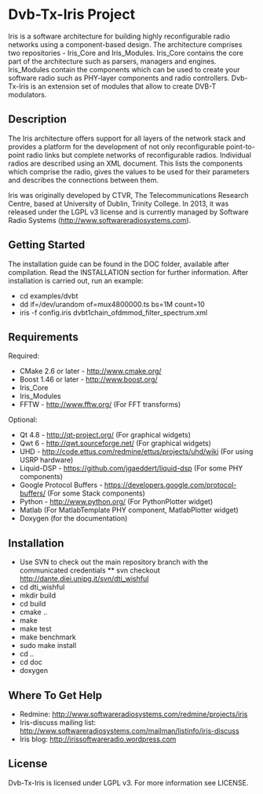 # Dvb-Tx-Iris Project

Iris is a software architecture for building highly reconfigurable radio networks using a component-based design. The architecture comprises two repositories - Iris_Core and Iris_Modules. Iris_Core contains the core part of the architecture such as parsers, managers and engines. Iris_Modules contain the components which can be used to create your software radio such as PHY-layer components and radio controllers. Dvb-Tx-Iris is an extension set of modules that allow to create DVB-T modulators.

## Description

The Iris architecture offers support for all layers of the network stack and provides a platform for the development of not only reconfigurable point-to-point radio links but complete networks of reconfigurable radios. Individual radios are described using an XML document. This lists the components which comprise the radio, gives the values to be used for their parameters and describes the connections between them.

Iris was originally developed by CTVR, The Telecommunications Research Centre, based at University of Dublin, Trinity College. In 2013, it was released under the LGPL v3 license and is currently managed by Software Radio Systems (http://www.softwareradiosystems.com).

## Getting Started

The installation guide can be found in the DOC folder, available after compilation.
Read the INSTALLATION section for further information.
After installation is carried out, run an example:

* cd examples/dvbt
* dd if=/dev/urandom of=mux4800000.ts bs=1M count=10
* iris -f config.iris dvbt1chain_ofdmmod_filter_spectrum.xml 

## Requirements

Required:
* CMake 2.6 or later - http://www.cmake.org/
* Boost 1.46 or later - http://www.boost.org/
* Iris_Core
* Iris_Modules
* FFTW - http://www.fftw.org/ (For FFT transforms)

Optional:
* Qt 4.8 - http://qt-project.org/ (For graphical widgets)
* Qwt 6 - http://qwt.sourceforge.net/ (For graphical widgets)
* UHD - http://code.ettus.com/redmine/ettus/projects/uhd/wiki (For using USRP hardware)
* Liquid-DSP - https://github.com/jgaeddert/liquid-dsp (For some PHY components)
* Google Protocol Buffers - https://developers.google.com/protocol-buffers/ (For some Stack components)
* Python - http://www.python.org/ (For PythonPlotter widget)
* Matlab (For MatlabTemplate PHY component, MatlabPlotter widget)
* Doxygen (for the documentation)

## Installation

* Use SVN to check out the main repository branch with the communicated credentials
** svn checkout http://dante.diei.unipg.it/svn/dti_wishful
* cd dti_wishful
* mkdir build
* cd build
* cmake ..
* make
* make test
* make benchmark
* sudo make install
* cd ..
* cd doc
* doxygen

## Where To Get Help

* Redmine: http://www.softwareradiosystems.com/redmine/projects/iris
* Iris-discuss mailing list: http://www.softwareradiosystems.com/mailman/listinfo/iris-discuss
* Iris blog: http://irissoftwareradio.wordpress.com

## License

Dvb-Tx-Iris is licensed under LGPL v3. For more information see LICENSE.

